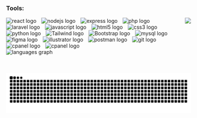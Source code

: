 <h3 align="left">Tools:</h3>


<img align="right" height="150" src="https://media4.giphy.com/media/v1.Y2lkPTc5MGI3NjExNXhpNDA0ZWRqOWFycGdrZ2t4ZzJyYzMzMGd2N2U4bGR3MXlkdXhtZiZlcD12MV9pbnRlcm5hbF9naWZfYnlfaWQmY3Q9Zw/qoHf1p7uXvna0/giphy.gif"  />

<div align="left">
  <img src="https://cdn.jsdelivr.net/gh/devicons/devicon/icons/react/react-original.svg" height="42" alt="react logo"  />
  <img width="6" />
  <img src="https://cdn.jsdelivr.net/gh/devicons/devicon/icons/nodejs/nodejs-original.svg" height="42" alt="nodejs logo"  />
  <img width="6" />
  <img src="https://cdn.jsdelivr.net/gh/devicons/devicon/icons/express/express-original.svg" height="42" alt="express logo"  />
  <img width="6" />
  <img src="https://cdn.jsdelivr.net/gh/devicons/devicon/icons/php/php-original.svg" height="42" alt="php logo"  />
  <img width="6" />
  <img src="https://cdn.jsdelivr.net/gh/devicons/devicon/icons/laravel/laravel-original.svg" height="42" alt="laravel logo"  />
  <img width="6" />
  <img src="https://cdn.jsdelivr.net/gh/devicons/devicon/icons/javascript/javascript-original.svg" height="42" alt="javascript logo"  />
  <img width="6" />
  <img src="https://cdn.jsdelivr.net/gh/devicons/devicon/icons/html5/html5-original.svg" height="42" alt="html5 logo"  />
  <img width="6" />
  <img src="https://cdn.jsdelivr.net/gh/devicons/devicon/icons/css3/css3-original.svg" height="42" alt="css3 logo"  />
  <img width="6" />
  <img src="https://cdn.jsdelivr.net/gh/devicons/devicon/icons/python/python-original.svg" height="42" alt="python logo"  />
  <img width="6" />
  <img src="https://www.vectorlogo.zone/logos/tailwindcss/tailwindcss-icon.svg" height="42" alt="Tailwind logo"  />
  <img width="6" />
  <img src="https://cdn.jsdelivr.net/gh/devicons/devicon/icons/bootstrap/bootstrap-original.svg" height="42" alt="Bootstrap logo"  />
  <img width="6" />
  <img src="https://cdn.jsdelivr.net/gh/devicons/devicon/icons/mysql/mysql-original.svg" height="42" alt="mysql logo"  />
  <img width="6" />
  <img src="https://cdn.jsdelivr.net/gh/devicons/devicon/icons/figma/figma-original.svg" height="42" alt="figma logo"  />
  <img width="6" />
  <img src="https://www.vectorlogo.zone/logos/adobe_illustrator/adobe_illustrator-icon.svg" height="42" alt="illustrator logo"  />
  <img width="6" />
  <img src="https://www.vectorlogo.zone/logos/getpostman/getpostman-icon.svg" height="42" alt="postman logo"  />
  <img width="6" />
  <img src="https://www.vectorlogo.zone/logos/git-scm/git-scm-icon.svg" height="42" alt="git logo"  />
  <img width="6" />
  <img src="https://www.svgrepo.com/show/353612/cpanel.svg" height="42" alt="cpanel logo"  />
  <img width="6" />
  <img src="https://static-00.iconduck.com/assets.00/github-desktop-icon-2046x2048-r5plljad.png" height="42" alt="cpanel logo"  />
</div>





<div align="left">
  <img src="https://github-readme-stats.vercel.app/api/top-langs?username=ichramsyah&locale=en&hide_title=true&layout=compact&card_width=520&langs_count=12&theme=codeSTACKr&hide_border=true" height="150" alt="languages graph"  />
</div>


<img src="https://raw.githubusercontent.com/ichramsyah/ichramsyah/output/snake.svg" alt="Snake animation" />

<br clear="both">


